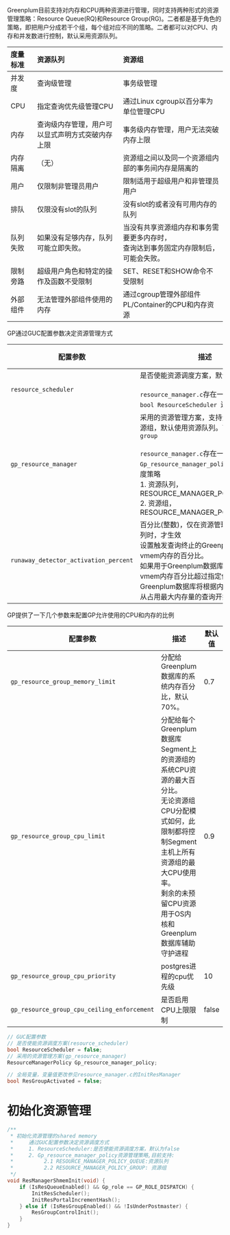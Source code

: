 Greenplum目前支持对内存和CPU两种资源进行管理，同时支持两种形式的资源管理策略：Resource Queue(RQ)和Resource Group(RG)。二者都是基于角色的策略，即把用户分成若干个组，每个组对应不同的策略。二者都可以对CPU、内存和并发数进行控制，默认采用资源队列。

| 度量标准 | 资源队列                                           | 资源组                                                       |
| :------- | :------------------------------------------------- | :----------------------------------------------------------- |
| 并发度   | 查询级管理                                         | 事务级管理                                                   |
| CPU      | 指定查询优先级管理CPU                              | 通过Linux cgroup以百分率为单位管理CPU          |
| 内存     | 查询级内存管理，用户可以显式声明方式突破内存上限 | 事务级内存管理，用户无法突破内存上限                         |
| 内存隔离 | （无）                                             | 资源组之间以及同一个资源组内部的事务间内存是隔离的           |
| 用户     | 仅限制非管理员用户                                 | 限制适用于超级用户和非管理员用户                             |
| 排队     | 仅限没有slot的队列                                 | 没有slot的或者没有可用内存的队列                             |
| 队列失败 | 如果没有足够内存，队列可能立即失败。               | 当没有共享资源组内存和事务需要更多内存时，<br/>查询达到事务固定内存限制后，可能会失败。 |
| 限制旁路 | 超级用户角色和特定的操作及函数不受限制             | SET、RESET和SHOW命令不受限制                                 |
| 外部组件 | 无法管理外部组件使用的内存                         | 通过cgroup管理外部组件PL/Container的CPU和内存资源              |

GP通过GUC配置参数决定资源管理方式

| 配置参数                              | 描述                                                         | 默认值  |
| ------------------------------------- | ------------------------------------------------------------ | ------- |
| `resource_scheduler`                  | 是否使能资源调度方案，默认为true<br/><br/>`resource_manager.c`存在一个全局参数`bool ResourceScheduler `进行表示。 | `true`  |
| `gp_resource_manager`                 | 采用的资源管理方案，支持资源队列和资源组，默认使用资源队列。可选项`queue`，`group`<br/><br/>`resource_manager.c`存在一个全局参数`Gp_resource_manager_policy`表示资源调度策略<br/>1. 资源队列，RESOURCE_MANAGER_POLICY_QUEUE<br/>2. 资源组，RESOURCE_MANAGER_POLICY_GROUP | `queue` |
| `runaway_detector_activation_percent` | 百分比(整数)，仅在资源管理设置为资源队列时，才生效<br/>设置触发查询终止的Greenplum数据库vmem内存的百分比。<br/>如果用于Greenplum数据库segment的vmem内存百分比超过指定值， Greenplum数据库将根据内存使用情况，从占用最大内存量的查询开始终止查询。 | 90      |



GP提供了一下几个参数来配置GP允许使用的CPU和内存的比例

| 配置参数                                    | 描述                                                         | 默认值 |
| ------------------------------------------- | ------------------------------------------------------------ | ------ |
| `gp_resource_group_memory_limit`            | 分配给 Greenplum 数据库的系统内存百分比，默认70%。           | 0.7    |
| `gp_resource_group_cpu_limit`               | 分配给每个Greenplum数据库Segment上的资源组的系统CPU资源的最大百分比。<br/>无论资源组CPU分配模式如何，此限制都将控制Segment主机上所有资源组的最大CPU使用率。<br/>剩余的未预留CPU资源用于OS内核和Greenplum数据库辅助守护进程 | 0.9    |
| `gp_resource_group_cpu_priority`            | postgres进程的cpu优先级                                      | 10     |
| `gp_resource_group_cpu_ceiling_enforcement` | 是否启用CPU上限限制                                          | false  |



```C++
// GUC配置参数
// 是否使能资源调度方案(resource_scheduler)
bool ResourceScheduler = false;
// 采用的资源管理方案(gp_resource_manager)
ResourceManagerPolicy Gp_resource_manager_policy;

// 全局变量，变量值更改参见resource_manager.c的InitResManager
bool ResGroupActivated = false;
```

# 初始化资源管理

```C
/**
 * 初始化资源管理的shared memory
 *     通过GUC配置参数决定资源调度方式
 * 	   1. ResourceScheduler:是否使能资源调度方案，默认为false
 * 	   2. Gp_resource_manager_policy资源管理策略,目前支持:
 *          2.1 RESOURCE_MANAGER_POLICY_QUEUE:资源队列
 *          2.2 RESOURCE_MANAGER_POLICY_GROUP: 资源组
 */
void ResManagerShmemInit(void) {
	if (IsResQueueEnabled() && Gp_role == GP_ROLE_DISPATCH) {
		InitResScheduler();
		InitResPortalIncrementHash();
	} else if (IsResGroupEnabled() && !IsUnderPostmaster) {
		ResGroupControlInit();
	}
}
```
